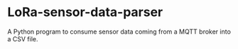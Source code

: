 # LoRa-sensor-data-parser
A Python program to consume sensor data coming from a MQTT broker into a CSV file.
